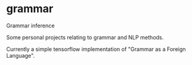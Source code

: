 # grammar
Grammar inference

Some personal projects relating to grammar and NLP methods.

Currently a simple tensorflow implementation of "Grammar as a Foreign Language".
